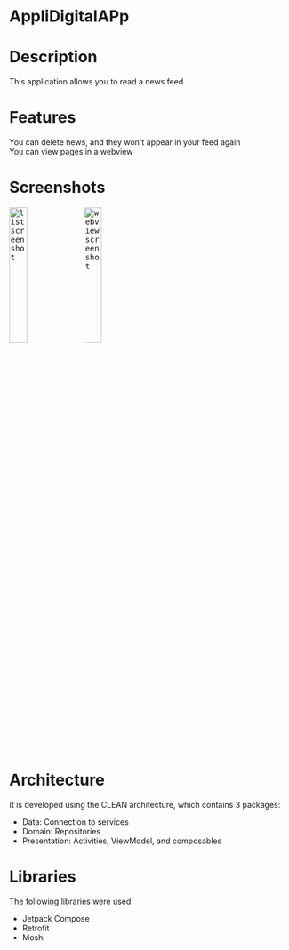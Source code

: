 AppliDigitalAPp  
===========  

# Description  
This application allows you to read a news feed  

# Features  
You can delete news, and they won't appear in your feed again  
You can view pages in a webview  

# Screenshots  
<kbd>  
  <img src="images/list.jpg" alt="list screenshot" width="25%">  
  <img src="images/webview.jpg" alt="webview screenshot" width="25%">  
</kbd>  

# Architecture  
It is developed using the CLEAN architecture, which contains 3 packages:  

* Data: Connection to services  
* Domain: Repositories  
* Presentation: Activities, ViewModel, and composables  

# Libraries  
The following libraries were used:  

* Jetpack Compose  
* Retrofit  
* Moshi  
